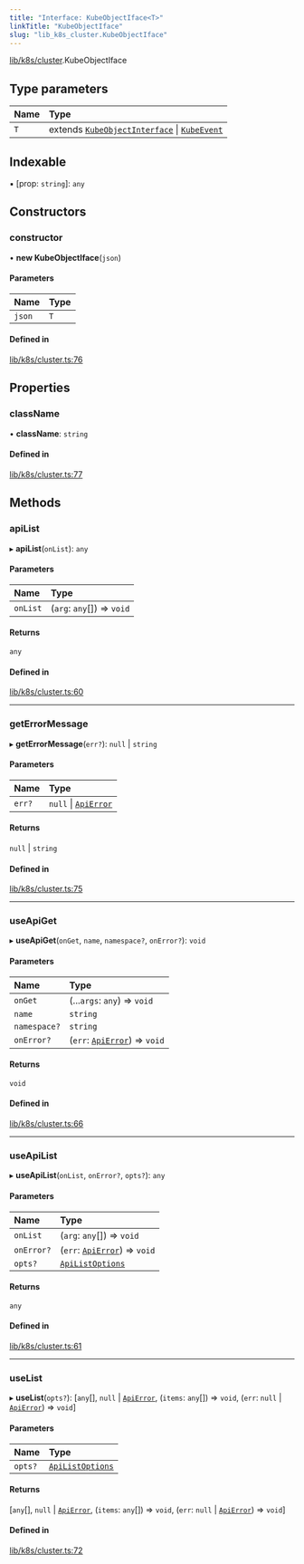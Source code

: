 ```yaml
---
title: "Interface: KubeObjectIface<T>"
linkTitle: "KubeObjectIface"
slug: "lib_k8s_cluster.KubeObjectIface"
---
```


[lib/k8s/cluster](../modules/lib_k8s_cluster.md).KubeObjectIface

## Type parameters

| Name | Type |
| :------ | :------ |
| `T` | extends [`KubeObjectInterface`](lib_k8s_cluster.KubeObjectInterface.md) \| [`KubeEvent`](lib_k8s_event.KubeEvent.md) |

## Indexable

▪ [prop: `string`]: `any`

## Constructors

### constructor

• **new KubeObjectIface**(`json`)

#### Parameters

| Name | Type |
| :------ | :------ |
| `json` | `T` |

#### Defined in

[lib/k8s/cluster.ts:76](https://github.com/kinvolk/headlamp/blob/ba073244/frontend/src/lib/k8s/cluster.ts#L76)

## Properties

### className

• **className**: `string`

#### Defined in

[lib/k8s/cluster.ts:77](https://github.com/kinvolk/headlamp/blob/ba073244/frontend/src/lib/k8s/cluster.ts#L77)

## Methods

### apiList

▸ **apiList**(`onList`): `any`

#### Parameters

| Name | Type |
| :------ | :------ |
| `onList` | (`arg`: `any`[]) => `void` |

#### Returns

`any`

#### Defined in

[lib/k8s/cluster.ts:60](https://github.com/kinvolk/headlamp/blob/ba073244/frontend/src/lib/k8s/cluster.ts#L60)

___

### getErrorMessage

▸ **getErrorMessage**(`err?`): ``null`` \| `string`

#### Parameters

| Name | Type |
| :------ | :------ |
| `err?` | ``null`` \| [`ApiError`](lib_k8s_apiProxy.ApiError.md) |

#### Returns

``null`` \| `string`

#### Defined in

[lib/k8s/cluster.ts:75](https://github.com/kinvolk/headlamp/blob/ba073244/frontend/src/lib/k8s/cluster.ts#L75)

___

### useApiGet

▸ **useApiGet**(`onGet`, `name`, `namespace?`, `onError?`): `void`

#### Parameters

| Name | Type |
| :------ | :------ |
| `onGet` | (...`args`: `any`) => `void` |
| `name` | `string` |
| `namespace?` | `string` |
| `onError?` | (`err`: [`ApiError`](lib_k8s_apiProxy.ApiError.md)) => `void` |

#### Returns

`void`

#### Defined in

[lib/k8s/cluster.ts:66](https://github.com/kinvolk/headlamp/blob/ba073244/frontend/src/lib/k8s/cluster.ts#L66)

___

### useApiList

▸ **useApiList**(`onList`, `onError?`, `opts?`): `any`

#### Parameters

| Name | Type |
| :------ | :------ |
| `onList` | (`arg`: `any`[]) => `void` |
| `onError?` | (`err`: [`ApiError`](lib_k8s_apiProxy.ApiError.md)) => `void` |
| `opts?` | [`ApiListOptions`](lib_k8s_cluster.ApiListOptions.md) |

#### Returns

`any`

#### Defined in

[lib/k8s/cluster.ts:61](https://github.com/kinvolk/headlamp/blob/ba073244/frontend/src/lib/k8s/cluster.ts#L61)

___

### useList

▸ **useList**(`opts?`): [`any`[], ``null`` \| [`ApiError`](lib_k8s_apiProxy.ApiError.md), (`items`: `any`[]) => `void`, (`err`: ``null`` \| [`ApiError`](lib_k8s_apiProxy.ApiError.md)) => `void`]

#### Parameters

| Name | Type |
| :------ | :------ |
| `opts?` | [`ApiListOptions`](lib_k8s_cluster.ApiListOptions.md) |

#### Returns

[`any`[], ``null`` \| [`ApiError`](lib_k8s_apiProxy.ApiError.md), (`items`: `any`[]) => `void`, (`err`: ``null`` \| [`ApiError`](lib_k8s_apiProxy.ApiError.md)) => `void`]

#### Defined in

[lib/k8s/cluster.ts:72](https://github.com/kinvolk/headlamp/blob/ba073244/frontend/src/lib/k8s/cluster.ts#L72)
